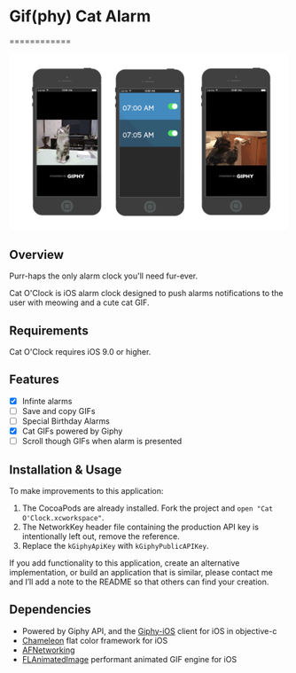 # Gif(phy) Cat Alarm
============

![Toasty Cat Gif](Images/catmockup.gif)

## Overview

Purr-haps the only alarm clock you'll need fur-ever.

Cat O'Clock is iOS alarm clock designed to push alarms notifications to the user with meowing and a cute cat GIF.

## Requirements

Cat O'Clock requires iOS 9.0 or higher.

## Features

- [X] Infinte alarms
- [ ] Save and copy GIFs
- [ ] Special Birthday Alarms
- [X] Cat GIFs powered by Giphy
- [ ] Scroll though GIFs when alarm is presented

## Installation & Usage

To make improvements to this application: 

1. The CocoaPods are already installed. Fork the project and ```open "Cat O'Clock.xcworkspace"```.
2. The NetworkKey header file containing the production API key is intentionally left out, remove the reference.
3. Replace the ```kGiphyApiKey``` with ```kGiphyPublicAPIKey```.

If you add functionality to this application, create an alternative implementation, or build an application that is similar, please contact me and I’ll add a note to the README so that others can find your creation.

## Dependencies

- Powered by Giphy API, and the [Giphy-iOS](https://github.com/heyalexchoi/Giphy-iOS) client for iOS in objective-c
- [Chameleon](https://github.com/ViccAlexander/Chameleon) flat color framework for iOS
- [AFNetworking](https://github.com/AFNetworking/AFNetworking)
- [FLAnimatedImage](https://github.com/Flipboard/FLAnimatedImage) performant animated GIF engine for iOS
